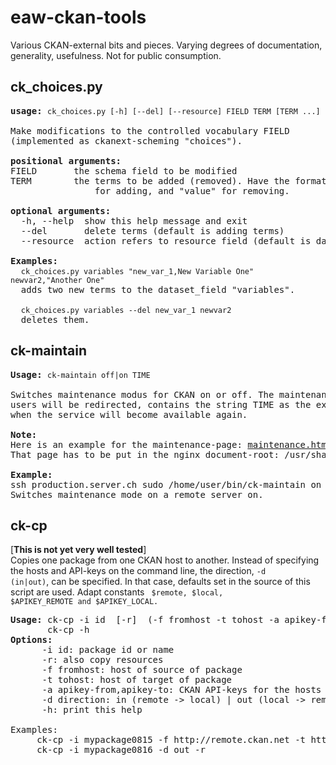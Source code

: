 # eaw-ckan-tools

Various CKAN-external bits and pieces. Varying degrees of documentation, generality, usefulness. Not for public consumption.

## ck_choices.py

<pre>
<b>usage:</b> <code>ck_choices.py [-h] [--del] [--resource] FIELD TERM [TERM ...]</code>

Make modifications to the controlled vocabulary FIELD
(implemented as ckanext-scheming "choices").

<b>positional arguments:</b>
FIELD       the schema field to be modified
TERM        the terms to be added (removed). Have the format "value,label"
                for adding, and "value" for removing.

<b>optional arguments:</b>
  -h, --help  show this help message and exit
  --del       delete terms (default is adding terms)
  --resource  action refers to resource field (default is dataset field)

<b>Examples:</b>
  <code>ck_choices.py variables "new_var_1,New Variable One" newvar2,"Another One"</code>
  adds two new terms to the dataset_field "variables".

  <code>ck_choices.py variables --del new_var_1 newvar2</code>
  deletes them.
</pre>

## ck-maintain

<pre>
<b>Usage:</b> <code>ck-maintain off|on TIME</code>

Switches maintenance modus for CKAN on or off. The maintenance-page, to which
users will be redirected, contains the string TIME as the expected time
when the service will become available again.

<b>Note:</b>
Here is an example for the maintenance-page: <a href="https://github.com/eawag-rdm/eaw-ckan-tools/blob/master/maintenance.html">maintenance.html</a>.
That page has to be put in the nginx document-root: /usr/share/nginx/html.

<b>Example:</b>
ssh production.server.ch sudo /home/user/bin/ck-maintain on \"$(date --date="today 18:30")\"
Switches maintenance mode on a remote server on.
</pre>

## ck-cp

\[**This is not yet very well tested**\]<br />
Copies one package from one CKAN host to another. Instead of
specifying the hosts and API-keys on the command line, the direction,
<code>-d (in|out)</code>, can be specified. In that case, defaults set
in the source of this script are used. Adapt constants <code> $remote,
$local, $APIKEY\_REMOTE and $APIKEY\_LOCAL.</code>

<pre>
<b>Usage: </b>ck-cp -i id  [-r]  (-f fromhost -t tohost -a apikey-from,apikey-to | -d direction)
       ck-cp -h
<b>Options: </b>
	  -i id: package id or name
      -r: also copy resources
      -f fromhost: host of source of package
      -t tohost: host of target of package
	  -a apikey-from,apikey-to: CKAN API-keys for the hosts
      -d direction: in (remote -> local) | out (local -> remote)
      -h: print this help

Examples:
     ck-cp -i mypackage0815 -f http://remote.ckan.net -t http://localhost:5000 -a key_remote5364,key_local9474
     ck-cp -i mypackage0816 -d out -r
</pre>

